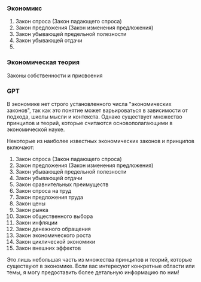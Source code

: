 ### Экономикс
1. Закон спроса (Закон падающего спроса)
2. Закон предложения (Закон изменения предложения)
3. Закон убывающей предельной полезности
4. Закон убывающей отдачи
5. 
### Экономическая теория
Законы собственности и присвоения
### GPT
В экономике нет строго установленного числа "экономических законов", так как это понятие может варьироваться в зависимости от подхода, школы мысли и контекста. Однако существует множество принципов и теорий, которые считаются основополагающими в экономической науке.

Некоторые из наиболее известных экономических законов и принципов включают:

1. Закон спроса (Закон падающего спроса)
2. Закон предложения (Закон изменения предложения)
3. Закон убывающей предельной полезности
4. Закон убывающей отдачи
5. Закон сравнительных преимуществ
6. Закон спроса на труд
7. Закон предложения труда
8. Закон цены
9. Закон рынка
10. Закон общественного выбора
11. Закон инфляции
12. Закон денежного обращения
13. Закон экономического роста
14. Закон циклической экономики
15. Закон внешних эффектов

Это лишь небольшая часть из множества принципов и теорий, которые существуют в экономике. Если вас интересуют конкретные области или темы, я могу предоставить более детальную информацию по ним!